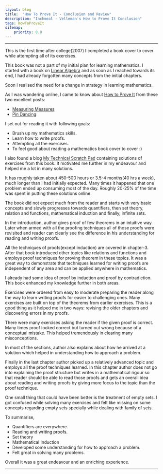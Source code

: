 ```yaml
---
layout: blog
title:  "How To Prove It - Conclusion and Review"
description: "Inchmeal - Velleman's How to Prove It Conclusion"
tags: howToProveIt
sitemap:
    priority: 0.8
---
```


<hr/>

This is the first time after college(2007) I completed a book cover to cover while attempting all of its exercises. 
            
This book was not a part of my initial plan for learning mathematics. I started with a book on [Linear Algebra][linear_algebra] and as soon  as I
reached towards its end, I had already forgotten many concepts from the initial chapters. 

Soon I realised the need for a change in strategy in learning mathematics.
<!--more-->

As I was wandering online, I came to know about [How to Prove It][howToProveIt] from these two excellent posts:

- [Measuring Measures][measuring_measures]
- [Pin Dancing][pin_dancing]
         
I set out for reading it with following goals:

- Brush up my mathematics skills.
- Learn how to write proofs.
- Attempting all the exercises. 
- To feel good about reading a mathematics book cover to cover :)
                        
I also found a blog [My Technical Scratch Pad][himanshu] containing solutions of exercises from this book. It motivated me further in my
endeavour and helped me a lot in many solutions.

It has roughly taken about 450-500 hours or 3.5-4 months(40 hrs a week), much longer than I had initially expected. Many times it happened 
that one problem ended up consuming most of the day. Roughly 20-25% of the time was spent in putting these solutions online.
  
The book did not expect much from the reader and starts with very basic concepts and slowly progresses towards quantifiers, then set theory, 
relation and functions, mathematical induction and finally, infinite sets.

In the introduction, author gives proof of few theorems in an intuitive way. Later when armed with all the proofing techniques
all of those proofs were revisited and reader can clearly see the difference in his understanding for reading and writing proofs.

All the techniques of proofs(except induction) are covered in chapter-3. After that book introduced other topics like relations and
 functions and employs proof techniques for proving theorem in these topics. It was a great way to demonstrate that
 techniques learned for writing proofs are independent of any area and can be applied anywhere in mathematics. 

I already had some idea of proof by induction and proof by contradiction. This book enhanced my knowledge further in both areas.

Exercises were ordered from easy to moderate preparing the reader along the way to learn writing proofs for easier to
 challenging ones. Many exercises are built on top of the theorems from earlier exercises. This is a good thing as it helped me in 
 two ways: revising the older chapters and discovering errors in my proofs.   

There were many exercises asking the reader if the given proof is correct. Many times proof looked correct but turned out wrong because of 
a conceptual mistake. This helped tremendously in clearing many misconceptions.

In most of the sections, author also explains about how he arrived at a solution which helped in understanding how to approach a problem.

Finally in the last chapter author picked up a relatively advanced topic and employs all the proof techniques learned. In this chapter author
 does not go into explaining the proof structure but writes in a mathematical rigour so that reader should be able to read those proofs
 and gets an overall idea about reading and writing proofs by giving more focus to the topic than the proof technique.

One small thing that could have been better is the treatment of empty sets. I got confused while solving many exercises and felt like missing 
on some concepts regarding empty sets specially while dealing with family of sets.

To summarise,

- Quantifiers are everywhere. 
- Reading and writing proofs.
- Set theory
- Mathematical Induction
- Developed some understanding for how to approach a problem.
- Felt great in solving many problems.

Overall it was a great endeavour and an enriching experience.

<hr/>

[linear_algebra]: http://www.amazon.com/Linear-Algebra-Introduction-Available-Enhanced/dp/0538735457
[measuring_measures]: http://web.archive.org/web/20101102120728/http://measuringmeasures.com/blog/2010/3/12/learning-about-machine-learning-2nd-ed.html
[howToProveIt]: http://www.amazon.com/How-Prove-Structured-Approach-2nd/dp/0521675995
[pin_dancing]: http://pindancing.blogspot.in/2010/01/learning-about-machine-learniing.html
[himanshu]: http://technotes-himanshu.blogspot.in/
